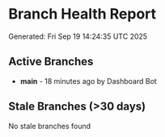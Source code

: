 # Branch Health Report
Generated: Fri Sep 19 14:24:35 UTC 2025

## Active Branches
- **main** - 18 minutes ago by Dashboard Bot

## Stale Branches (>30 days)
No stale branches found
